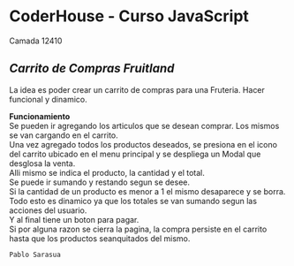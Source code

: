 <h1 class="code-line" data-line-start=0 data-line-end=1 ><a id="CoderHouse__Curso_JavaScript_0"></a>CoderHouse - Curso JavaScript</h1>
<p class="has-line-data" data-line-start="1" data-line-end="2">Camada 12410</p>
<h2 class="code-line" data-line-start=2 data-line-end=3 ><a id="_Carrito_de_Compras_Fruitland__2"></a><em>Carrito de Compras Fruitland</em></h2>
<p class="has-line-data" data-line-start="5" data-line-end="6">La idea es poder crear un carrito de compras para una Fruteria. Hacer funcional y dinamico.</p>
<p class="has-line-data" data-line-start="7" data-line-end="16"><strong>Funcionamiento</strong><br>
Se pueden ir agregando los articulos que se desean comprar. Los mismos se van cargando en el carrito.<br>
Una vez agregado todos los productos deseados, se presiona en el icono del carrito ubicado en el menu principal y se despliega un Modal que desglosa la venta.<br>
Alli mismo se indica el producto, la cantidad y el total.<br>
Se puede ir sumando y restando segun se desee.<br>
Si la cantidad de un producto es menor a 1 el mismo desaparece y se borra.<br>
Todo esto es dinamico ya que los totales se van sumando segun las acciones del usuario.<br>
Y al final tiene un boton para pagar.<br>
Si por alguna razon se cierra la pagina, la compra persiste en el carrito hasta que los productos seanquitados del mismo.</p>
<pre><code class="has-line-data" data-line-start="19" data-line-end="21" class="language-sh">Pablo Sarasua
</code></pre>
